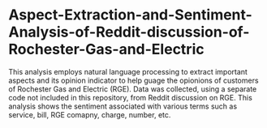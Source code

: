 # Aspect-Extraction-and-Sentiment-Analysis-of-Reddit-discussion-of-Rochester-Gas-and-Electric
This analysis employs natural language processing to extract important aspects and its opinion indicator to help guage the opionions of customers of Rochester Gas and Electric (RGE). Data was collected, using a separate code not included in this repository, from Reddit discussion on RGE. This analysis shows the sentiment associated with various terms such as service, bill, RGE comapny, charge, number, etc.
